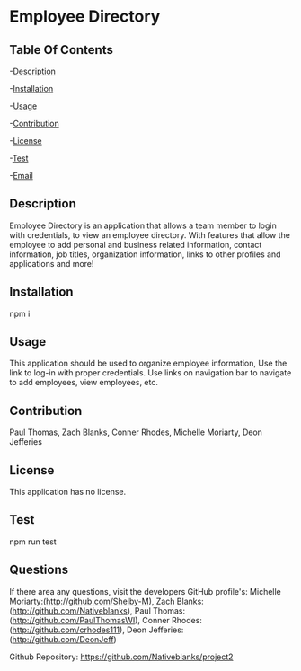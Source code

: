 # Employee Directory


## Table Of Contents

-[Description](#description)

-[Installation](#installation)

-[Usage](#usage)

-[Contribution](#contribution)

-[License](#license)

-[Test](#test)

-[Email](#Email)

## Description

Employee Directory is an application that allows a team member to login with credentials, to view an employee directory. With features that allow the employee to add personal and business related information, contact information, job titles, organization information, links to other profiles and applications and more!

## Installation

npm i

## Usage

This application should be used to organize employee information, Use the link to log-in with proper credentials. Use links on navigation bar to navigate to add employees, view employees, etc.

## Contribution

Paul Thomas, Zach Blanks, Conner Rhodes, Michelle Moriarty, Deon Jefferies

## License

This application has no license.

## Test

npm run test

## Questions

If there area any questions, visit the developers GitHub profile's:
Michelle Moriarty:(http://github.com/Shelby-M), Zach Blanks:(http://github.com/Nativeblanks), Paul Thomas:(http://github.com/PaulThomasWI), Conner Rhodes:(http://github.com/crhodes111), Deon Jefferies: (http://github.com/DeonJeff)


Github Repository: https://github.com/Nativeblanks/project2
